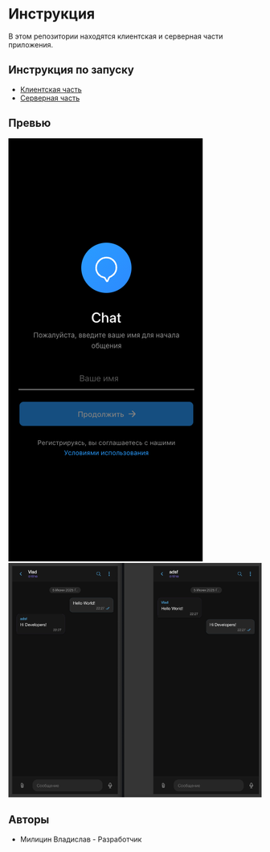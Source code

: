 # Инструкция

В этом репозитории находятся клиентская и серверная части приложения.

## Инструкция по запуску

- [Клиентская часть](chatApp/README.md)
- [Серверная часть](AzureSignalRService/README.md)

## Превью
![Auth Page](images/media-1.png)
![Chat Page](images/media-2.png)

## Авторы

- Милицин Владислав - Разработчик
